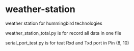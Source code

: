 # weather-station
weather station for hummingbird technologies

weather_station_total.py is for record all data in one file

serial_port_test.py is for teat Rxd and Txd port in Pin (8, 10)

